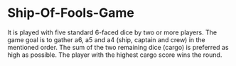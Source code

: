 # Ship-Of-Fools-Game
It is played with five standard 6-faced dice by two or more players. The game goal is to gather a6, a5 and a4 (ship, captain and crew) in the mentioned order. The sum of the two remaining dice (cargo) is preferred as high as possible. The player with the highest cargo score wins the round.
